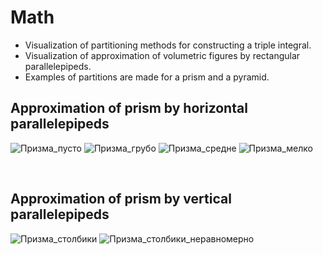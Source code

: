 # Math

* Visualization of partitioning methods for constructing a triple integral.
* Visualization of approximation of volumetric figures by rectangular parallelepipeds.
* Examples of partitions are made for a prism and a pyramid.

## Approximation of prism by horizontal parallelepipeds

![Призма_пусто](https://user-images.githubusercontent.com/54866075/126548585-5da73d2d-5c75-484c-a609-b486a98b9c3c.png)
![Призма_грубо](https://user-images.githubusercontent.com/54866075/126548602-d405862d-9617-4ee7-a81f-aa72901feb5d.png)
![Призма_средне](https://user-images.githubusercontent.com/54866075/126548608-dcbf0982-4ab6-4d0d-9d09-72be33c0640b.png)
![Призма_мелко](https://user-images.githubusercontent.com/54866075/126548612-5c8409e7-8ec9-49fd-8bf5-d39169e8f235.png)

<br>

## Approximation of prism by vertical parallelepipeds

![Призма_столбики](https://user-images.githubusercontent.com/54866075/126548704-f2669c06-8426-4e6e-a564-bcb4ce6216e1.png)
![Призма_столбики_неравномерно](https://user-images.githubusercontent.com/54866075/126548708-bd62cb79-972b-47f0-b8c4-ab47fe516190.png)
